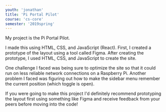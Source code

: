```yaml
---
youth: 'jonathan'
title: 'Pi Portal Pilot'
course: 'cs-core'
semester: '2019spring'
---
```


My project is the Pi Portal Pilot.

I made this using HTML, CSS, and JavaScript (React). First, I created a prototype of the layout using a tool called Figma. After creating the prototype, I used HTML, CSS, and JavaScript to create the site.

One challenge I faced was being sure to optimize the site so that it could run on less reliable network connections on a Raspberry Pi. Another problem I faced was figuring out how to make the sidebar menu remember the current position (which toggle is open).

If you were going to make this project I'd definitely recommend prototyping the layout first using something like Figma and receive feedback from your peers before moving into the code!
